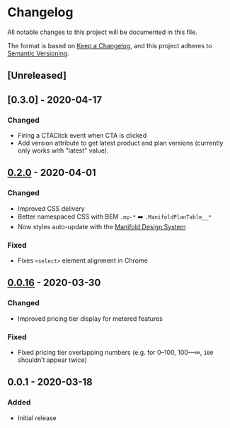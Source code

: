 # Changelog

All notable changes to this project will be documented in this file.

The format is based on [Keep a Changelog](https://keepachangelog.com/en/1.0.0/), and this project
adheres to [Semantic Versioning](https://semver.org/spec/v2.0.0.html).

## [Unreleased]

## [0.3.0] - 2020-04-17

### Changed

- Firing a CTAClick event when CTA is clicked
- Add version attribute to get latest product and plan versions (currently only works with "latest" value).

## [0.2.0] - 2020-04-01

### Changed

- Improved CSS delivery
- Better namespaced CSS with BEM `.mp-*` ➡️ `.ManifoldPlanTable__*`
- Now styles auto-update with the [Manifold Design System](https://github.com/manifoldco/mercury)

### Fixed

- Fixes `<select>` element alignment in Chrome

## [0.0.16] - 2020-03-30

### Changed

- Improved pricing tier display for metered features

### Fixed

- Fixed pricing tier overlapping numbers (e.g. for 0–100, 100—∞, `100` shouldn’t appear twice)

## 0.0.1 - 2020-03-18

### Added

- Initial release

[0.2.0]: https://github.com/manifoldco/manifold-plan-table/compare/v0.0.16...v0.2.0
[0.0.16]: https://github.com/manifoldco/manifold-plan-table/compare/v0.0.1...v0.0.16
